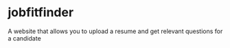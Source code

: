 # jobfitfinder
A website that allows you to upload a resume and get relevant questions for a candidate
